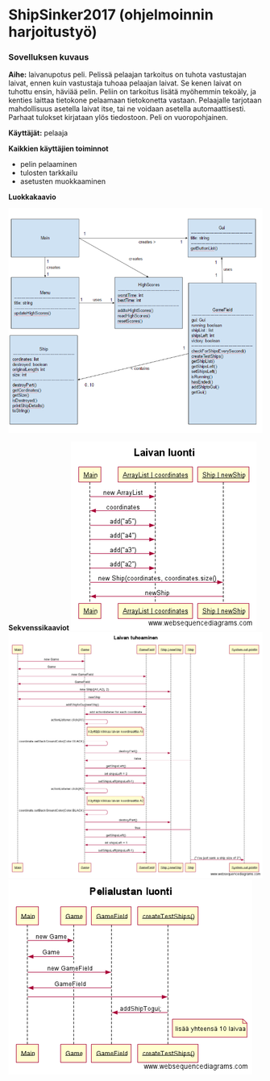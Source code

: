 # ShipSinker2017 (ohjelmoinnin harjoitustyö)

### Sovelluksen kuvaus
**Aihe:** laivanupotus peli. Pelissä pelaajan tarkoitus on tuhota vastustajan laivat, ennen kuin vastustaja tuhoaa pelaajan laivat. Se kenen laivat on tuhottu ensin, häviää pelin.
Peliin on tarkoitus lisätä myöhemmin tekoäly, ja kenties laittaa tietokone pelaamaan tietokonetta vastaan.
Pelaajalle tarjotaan mahdollisuus asetella laivat itse, tai ne voidaan asetella automaattisesti.
Parhaat tulokset kirjataan ylös tiedostoon.
Peli on vuoropohjainen.

**Käyttäjät:** pelaaja

**Kaikkien käyttäjien toiminnot**
- pelin pelaaminen
- tulosten tarkkailu
- asetusten muokkaaminen

**Luokkakaavio**

![luokkakaavio](/dokumentaatio/kuvat/luokkakaavio4.png)

**Sekvenssikaaviot**
![Laivan luonti](/dokumentaatio/kuvat/sekvenssikaavio/laivanluonti.png)
![Laivan tuhoaminen](/dokumentaatio/kuvat/sekvenssikaavio/laivantuhoaminen.png)
![Pelialustan luonti](/dokumentaatio/kuvat/sekvenssikaavio/pelialustanluonti.png)
